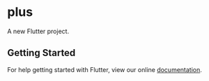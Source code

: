 # plus

A new Flutter project.

## Getting Started

For help getting started with Flutter, view our online
[documentation](https://flutter.io/).
